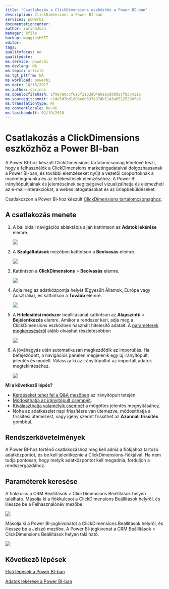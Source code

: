```yaml
---
title: "Csatlakozás a ClickDimensions eszközhöz a Power BI-ban"
description: ClickDimensions a Power BI-ban
services: powerbi
documentationcenter: 
author: SarinaJoan
manager: kfile
backup: maggiesMSFT
editor: 
tags: 
qualityfocus: no
qualitydate: 
ms.service: powerbi
ms.devlang: NA
ms.topic: article
ms.tgt_pltfrm: NA
ms.workload: powerbi
ms.date: 10/16/2017
ms.author: sarinas
ms.openlocfilehash: 1f987a0ccf615f2152d04a81acdddd8cf93c4116
ms.sourcegitcommit: c24e5d7bd1806e0d637e974b5143ab5125298fc6
ms.translationtype: HT
ms.contentlocale: hu-HU
ms.lasthandoff: 02/19/2018
---
```

# <a name="connect-to-clickdimensions-with-power-bi"></a>Csatlakozás a ClickDimensions eszközhöz a Power BI-ban
A Power BI-hoz készült ClickDimensions tartalomcsomag lehetővé teszi, hogy a felhasználók a ClickDimensions marketingadataival dolgozhassanak a Power BI-ban, és további elemzéseket nyújt a vezetői csoportoknak a marketingmunka és az értékesítések elemzéséhez. A Power BI irányítópultjainak és jelentéseinek segítségével vizualizálhatja és elemezheti az e-mail-interakciókat, a webes látogatásokat és az űrlapbeküldéseket.

Csatlakozzon a Power BI-hoz készült [ClickDimensions tartalomcsomaghoz](https://app.powerbi.com/getdata/services/click-dimensions).

## <a name="how-to-connect"></a>A csatlakozás menete
1. A bal oldali navigációs ablaktábla alján kattintson az **Adatok lekérése** elemre.
   
   ![](media/service-connect-to-clickdimensions/getdata.png)
2. A **Szolgáltatások** mezőben kattintson a **Beolvasás** elemre.
   
   ![](media/service-connect-to-clickdimensions/services.png)
3. Kattintson a **ClickDimensions** \> **Beolvasás** elemre.
   
   ![](media/service-connect-to-clickdimensions/clickdimensions.png)
4. Adja meg az adatközpontja helyét (Egyesült Államok, Európa vagy Ausztrália), és kattintson a **Tovább** elemre.
   
   ![](media/service-connect-to-clickdimensions/params.png)
5. A **Hitelesítési módszer** beállításánál kattintson az **Alapszintű** \> **Bejelentkezés** elemre. Amikor a rendszer kéri, adja meg a ClickDimensions eszközben használt hitelesítő adatait. A [paraméterek megkereséséről](#FindingParams) alább olvashat részletesebben
   
    ![](media/service-connect-to-clickdimensions/creds.png)
6. A jóváhagyás után automatikusan megkezdődik az importálás. Ha befejeződött, a navigációs panelen megjelenik egy új irányítópult, jelentés és modell. Válassza ki az irányítópultot az importált adatok megtekintéséhez.
   
     ![](media/service-connect-to-clickdimensions/dashboard.png)

**Mi a következő lépés?**

* [Kérdéseket tehet fel a Q&A mezőben](power-bi-q-and-a.md) az irányítópult tetején.
* [Módosíthatja az irányítópult csempéit](service-dashboard-edit-tile.md).
* [Kiválaszthatja valamelyik csempét](service-dashboard-tiles.md) a mögöttes jelentés megnyitásához.
* Noha az adatkészlet napi frissítésre van ütemezve, módosíthatja a frissítési ütemezést, vagy igény szerint frissíthet az **Azonnali frissítés** gombbal.

## <a name="system-requirements"></a>Rendszerkövetelmények
A Power BI-hoz történő csatlakozáshoz meg kell adnia a fiókjához tartozó adatközpontot, és be kell jelentkeznie a ClickDimensions-fiókjával. Ha nem tudja pontosan, hogy melyik adatközpontot kell megadnia, forduljon a rendszergazdához.

<a name="FindingParams"></a>

## <a name="finding-parameters"></a>Paraméterek keresése
A fiókkulcs a CRM Beállítások \> ClickDimensions Beállítások helyen található. Másolja ki a fiókkulcsot a ClickDimensions Beállítások helyről, és illessze be a Felhasználónév mezőbe.  

![](media/service-connect-to-clickdimensions/crm.png)  

Másolja ki a Power BI-jogkivonatot a ClickDimensions Beállítások helyről, és illessze be a Jelszó mezőbe. A Power BI-jogkivonat a CRM Beállítások \> ClickDimensions Beállítások helyen található.  

![](media/service-connect-to-clickdimensions/crm2.png)  

## <a name="next-steps"></a>Következő lépések
[Első lépések a Power BI-ban](service-get-started.md)

[Adatok lekérése a Power BI-ban](service-get-data.md)

